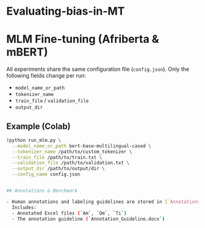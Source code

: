 # Evaluating-bias-in-MT

# MLM Fine-tuning (Afriberta & mBERT)

All experiments share the same configuration file (`config.json`).
Only the following fields change per run:
- `model_name_or_path`
- `tokenizer_name`
- `train_file` / `validation_file`
- `output_dir`

## Example (Colab)
```bash
!python run_mlm.py \
  --model_name_or_path bert-base-multilingual-cased \
  --tokenizer_name /path/to/custom_tokenizer \
  --train_file /path/to/train.txt \
  --validation_file /path/to/validation.txt \
  --output_dir /path/to/output/dir \
  --config_name config.json


## Annotations & Benchmark

- Human annotations and labeling guidelines are stored in [`Annotations/`](Annotations/).  
  Includes:
  - Annotated Excel files (`Am`, `Om`, `Ti`)
  - The annotation guideline (`Annotation_Guideline.docx`)

